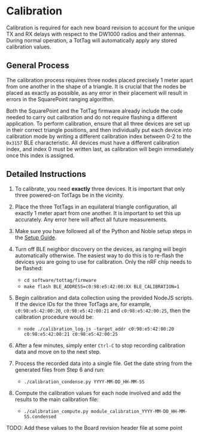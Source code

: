Calibration
===========

Calibration is required for each new board revision to account for the unique TX
and RX delays with respect to the DW1000 radios and their antennas. During normal
operation, a TotTag will automatically apply any stored calibration values.


General Process
---------------

The calibration process requires three nodes placed precisely 1 meter apart from
one another in the shape of a triangle. It is crucial that the nodes be placed
as exactly as possible, as any error in their placement will result in errors in
the SquarePoint ranging algorithm.

Both the SquarePoint and the TotTag firmware already include the code needed to
carry out calibration and do not require flashing a different application. To
perform calibration, ensure that all three devices are set up in their correct
triangle positions, and then individually put each device into calibration mode
by writing a different calibration index between 0-2 to the `0x3157` BLE
characteristic. All devices must have a different calibration index, and index 0
must be written last, as calibration will begin immediately once this index is
assigned.


Detailed Instructions
---------------------

1. To calibrate, you need **exactly** three devices. It is important that only
   three powered-on TotTags be in the vicinity.

2. Place the three TotTags in an equilateral triangle configuration, all exactly
   1 meter apart from one another. It is important to set this up accurately. Any
   error here will affect all future measurements.

3. Make sure you have followed all of the Python and Noble setup steps in the
   [Setup Guide](../../../doc/Setup.md).

4. Turn off BLE neighbor discovery on the devices, as ranging will begin
   automatically otherwise. The easiest way to do this is to re-flash the devices
   you are going to use for calibration. Only the nRF chip needs to be flashed:
   
    * `cd software/tottag/firmware`
    * `make flash BLE_ADDRESS=c0:98:e5:42:00:XX BLE_CALIBRATION=1`

5. Begin calibration and data collection using the provided NodeJS scripts. If
   the device IDs for the three TotTags are, for example, `c0:98:e5:42:00:20`,
   `c0:98:e5:42:00:21` and `c0:98:e5:42:00:25`, then the calibration
   procedure would be:
   
    * `node ./calibration_log.js -target_addr c0:98:e5:42:00:20 c0:98:e5:42:00:21 c0:98:e5:42:00:25`

6. After a few minutes, simply enter `Ctrl-C` to stop recording calibration
   data and move on to the next step.

7. Process the recorded data into a single file. Get the date string from the
   generated files from Step 6 and run:
   
    * `./calibration_condense.py YYYY-MM-DD_HH-MM-SS`

8. Compute the calibration values for each node involved and add the results to
   the main calibration file:
   
    * `./calibration_compute.py module_calibration_YYYY-MM-DD_HH-MM-SS.condensed`

TODO: Add these values to the Board revision header file at some point